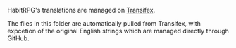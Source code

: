 HabitRPG's translations are managed on [Transifex]().

The files in this folder are automatically pulled from Transifex, with expcetion of 
the original English strings which are managed directly through GitHub. 
